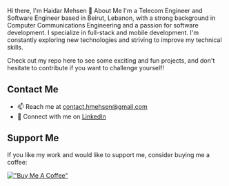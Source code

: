 Hi there, I'm Haidar Mehsen 👋
About Me
I'm a Telecom Engineer and Software Engineer based in Beirut, Lebanon, with a strong background in Computer Communications Engineering and a passion for software development. I specialize in full-stack and mobile development. I'm constantly exploring new technologies and striving to improve my technical skills.

Check out my repo here to see some exciting and fun projects, and don't hesitate to contribute if you want to challenge yourself!

## Contact Me

- 📫 Reach me at contact.hmehsen@gmail.com
- 💼 Connect with me on [LinkedIn](https://www.linkedin.com/in/haidarmehsen)

## Support Me

If you like my work and would like to support me, consider buying me a coffee:

[!["Buy Me A Coffee"](https://www.buymeacoffee.com/assets/img/custom_images/orange_img.png)](https://www.buymeacoffee.com/haidarmehsen)
